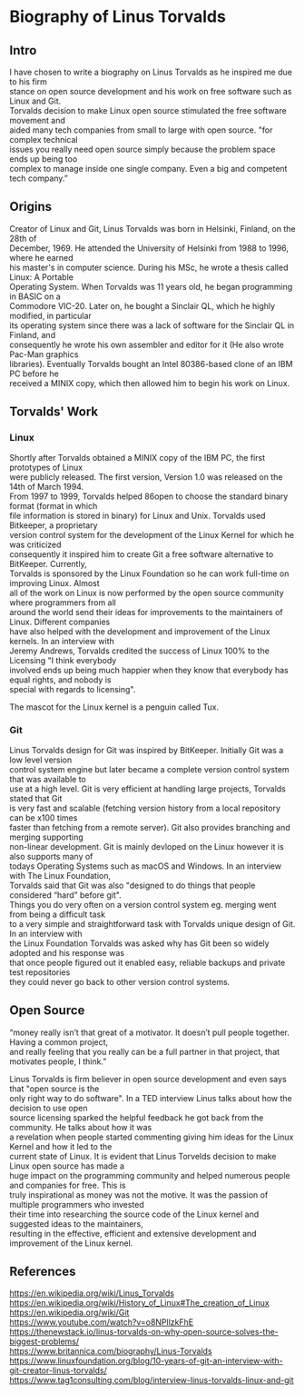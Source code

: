 # Biography of Linus Torvalds

## Intro
I have chosen to write a biography on Linus Torvalds as he inspired me due to his firm  
stance on open source development and his work on free software such as Linux and Git.  
Torvalds decision to make Linux open source stimulated the free software movement and      
aided many tech companies from small to large with open source. "for complex technical  
issues you really need open source simply because the problem space ends up being too  
complex to manage inside one single company. Even a big and competent tech company.”   

## Origins
Creator of Linux and Git, Linus Torvalds was born in Helsinki, Finland, on the 28th of  
December, 1969. He attended the University of Helsinki from 1988 to 1996, where he earned  
his master's in computer science. During his MSc, he wrote a thesis called Linux: A Portable  
Operating System. When Torvalds was 11 years old, he began programming in BASIC on a  
Commodore VIC-20. Later on, he bought a Sinclair QL, which he highly modified, in particular  
its operating system since there was a lack of software for the Sinclair QL in Finland, and  
consequently he wrote his own assembler and editor for it (He also wrote Pac-Man graphics  
libraries). Eventually Torvalds bought an Intel 80386-based clone of an IBM PC before he  
received a MINIX copy, which then allowed him to begin his work on Linux.   

## Torvalds' Work

### Linux
Shortly after Torvalds obtained a MINIX copy of the IBM PC, the first prototypes of Linux  
were publicly released. The first version, Version 1.0 was released on the 14th of March 1994.  
From 1997 to 1999, Torvalds helped 86open to choose the standard binary format (format in which   
file information is stored in binary) for Linux and Unix. Torvalds used Bitkeeper, a proprietary  
version control system for the development of the Linux Kernel for which he was criticized  
consequently it inspired him to create Git a free software alternative to BitKeeper. Currently,  
Torvalds is sponsored by the Linux Foundation so he can work full-time on improving Linux. Almost  
all of the work on Linux is now performed by the open source community where programmers from all  
around the world send their ideas for improvements to the maintainers of Linux. Different companies  
have also helped with the development and improvement of the Linux kernels. In an interview with  
Jeremy Andrews, Torvalds credited the success of Linux 100% to  the Licensing "I think everybody  
involved ends up being much happier when they know that everybody has equal rights, and nobody is  
special with regards to licensing".  

The mascot for the Linux kernel is a penguin called Tux.   

### Git
Linus Torvalds design for Git was inspired by BitKeeper. Initially Git was a low level version  
control system engine but later became a complete version control system that was available to  
use at a high level. Git is very efficient at handling large projects, Torvalds stated that Git  
is very fast and scalable (fetching version history from a local repository can be x100 times  
faster than fetching from a remote server). Git also provides branching and merging supporting  
non-linear development. Git is mainly devloped on the Linux however it is also supports many of  
todays Operating Systems such as macOS and Windows. In an interview with The Linux Foundation,  
Torvalds said that Git was also "designed to do things that people considered “hard” before git".  
Things you do very often on a version control system eg. merging went from being a difficult task  
to a very simple and straightforward task with Torvalds unique design of Git. In an interview with  
the Linux Foundation Torvalds was asked why has Git been so widely adopted and his response was  
that once people figured out it enabled easy, reliable backups and private test repositories   
they could never go back to other version control systems.   

## Open Source 
“money really isn’t that great of a motivator. It doesn’t pull people together. Having a common project,  
and really feeling that you really can be a full partner in that project, that motivates people, I think.”   
 
Linus Torvalds is firm believer in open source development and even says that "open source is the  
only right way to do software". In a TED interview Linus talks about how the decision to use open  
source licensing sparked the helpful feedback he got back from the community. He talks about how it was   
a revelation when people started commenting giving him ideas for the Linux Kernel and how it led to the  
current state of Linux. It is evident that Linus Torvelds decision to make Linux open source has made a  
huge impact on the programming community and helped numerous people and companies for free. This is  
truly inspirational as money was not the motive. It was the passion of multiple programmers who invested  
their time into researching the source code of the Linux kernel and suggested ideas to the maintainers,  
resulting in the effective, efficient and extensive development and improvement of the Linux kernel. 

## References
https://en.wikipedia.org/wiki/Linus_Torvalds  
https://en.wikipedia.org/wiki/History_of_Linux#The_creation_of_Linux  
https://en.wikipedia.org/wiki/Git  
https://www.youtube.com/watch?v=o8NPllzkFhE  
https://thenewstack.io/linus-torvalds-on-why-open-source-solves-the-biggest-problems/  
https://www.britannica.com/biography/Linus-Torvalds   
https://www.linuxfoundation.org/blog/10-years-of-git-an-interview-with-git-creator-linus-torvalds/  
https://www.tag1consulting.com/blog/interview-linus-torvalds-linux-and-git  

